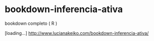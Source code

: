 # bookdown-inferencia-ativa
bookdown completo ( R )

[loading...]
http://www.lucianakeiko.com/bookdown-inferencia-ativa/
